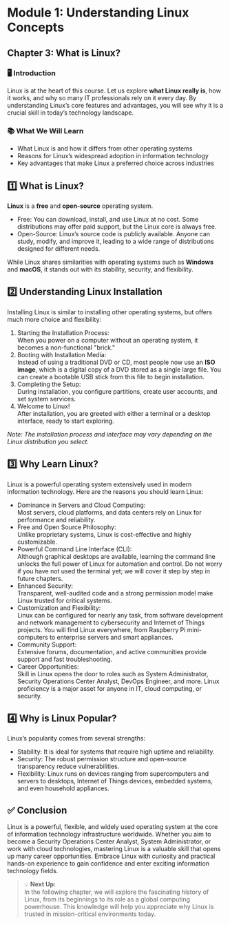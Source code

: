 # Module 1: Understanding Linux Concepts

## Chapter 3: What is Linux?

### 🖥️ Introduction

Linux is at the heart of this course. Let us explore **what Linux really is**, how it works, and why so many IT professionals rely on it every day. By understanding Linux’s core features and advantages, you will see why it is a crucial skill in today’s technology landscape.

### 📚 What We Will Learn

- What Linux is and how it differs from other operating systems  
- Reasons for Linux’s widespread adoption in information technology  
- Key advantages that make Linux a preferred choice across industries

## 1️⃣ What is Linux?

**Linux** is a **free** and **open-source** operating system.

- Free: You can download, install, and use Linux at no cost. Some distributions may offer paid support, but the Linux core is always free.  
- Open-Source: Linux’s source code is publicly available. Anyone can study, modify, and improve it, leading to a wide range of distributions designed for different needs.

While Linux shares similarities with operating systems such as **Windows** and **macOS**, it stands out with its stability, security, and flexibility.

## 2️⃣ Understanding Linux Installation

Installing Linux is similar to installing other operating systems, but offers much more choice and flexibility:

1. Starting the Installation Process:  
   When you power on a computer without an operating system, it becomes a non-functional "brick."  
2. Booting with Installation Media:  
   Instead of using a traditional DVD or CD, most people now use an **ISO image**, which is a digital copy of a DVD stored as a single large file. You can create a bootable USB stick from this file to begin installation.  
3. Completing the Setup:  
   During installation, you configure partitions, create user accounts, and set system services.  
4. Welcome to Linux!  
   After installation, you are greeted with either a terminal or a desktop interface, ready to start exploring.

*Note: The installation process and interface may vary depending on the Linux distribution you select.*

## 3️⃣ Why Learn Linux?

Linux is a powerful operating system extensively used in modern information technology. Here are the reasons you should learn Linux:

- Dominance in Servers and Cloud Computing:  
  Most servers, cloud platforms, and data centers rely on Linux for performance and reliability.  
- Free and Open Source Philosophy:  
  Unlike proprietary systems, Linux is cost-effective and highly customizable.  
- Powerful Command Line Interface (CLI):  
  Although graphical desktops are available, learning the command line unlocks the full power of Linux for automation and control. Do not worry if you have not used the terminal yet; we will cover it step by step in future chapters.
- Enhanced Security:  
  Transparent, well-audited code and a strong permission model make Linux trusted for critical systems.  
- Customization and Flexibility:  
  Linux can be configured for nearly any task, from software development and network management to cybersecurity and Internet of Things projects. You will find Linux everywhere, from Raspberry Pi mini-computers to enterprise servers and smart appliances.
- Community Support:  
  Extensive forums, documentation, and active communities provide support and fast troubleshooting.  
- Career Opportunities:  
  Skill in Linux opens the door to roles such as System Administrator, Security Operations Center Analyst, DevOps Engineer, and more. Linux proficiency is a major asset for anyone in IT, cloud computing, or security.

## 4️⃣ Why is Linux Popular?

Linux’s popularity comes from several strengths:

- Stability: It is ideal for systems that require high uptime and reliability.  
- Security: The robust permission structure and open-source transparency reduce vulnerabilities.  
- Flexibility: Linux runs on devices ranging from supercomputers and servers to desktops, Internet of Things devices, embedded systems, and even household appliances.

## ✅ Conclusion

Linux is a powerful, flexible, and widely used operating system at the core of information technology infrastructure worldwide. Whether you aim to become a Security Operations Center Analyst, System Administrator, or work with cloud technologies, mastering Linux is a valuable skill that opens up many career opportunities. Embrace Linux with curiosity and practical hands-on experience to gain confidence and enter exciting information technology fields.

> 💡 **Next Up:**  
> In the following chapter, we will explore the fascinating history of Linux, from its beginnings to its role as a global computing powerhouse. This knowledge will help you appreciate why Linux is trusted in mission-critical environments today.
